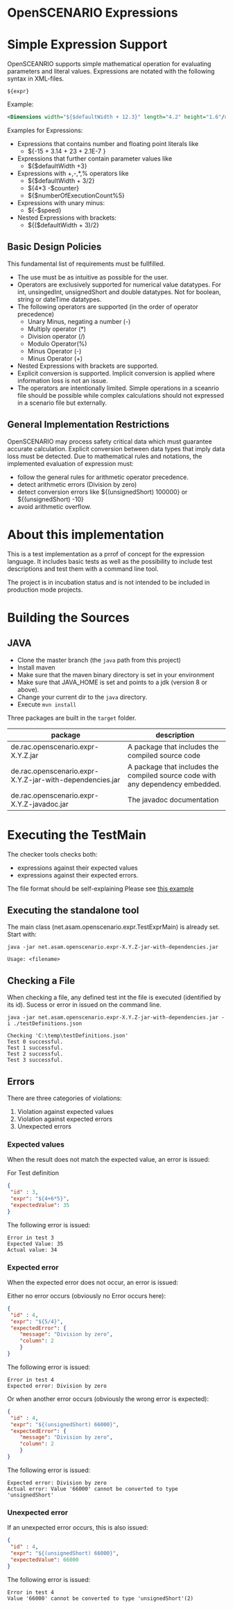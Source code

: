 # OpenSCENARIO Expressions

# Simple Expression Support
OpenSCEANRIO supports simple mathematical operation for evaluating parameters and literal values. Expressions are notated with the following syntax in XML-files.
```
${expr}
```
Example:
```xml
<Dimensions width="${$defaultWidth + 12.3}" length="4.2" height="1.6"/>
```

Examples for Expressions:
*	Expressions that contains number and floating point literals like 
    - ${-15 + 3.14 + 23 + 2.1E-7 }
*	Expressions that further contain parameter values like 
    - ${$defaultWidth +3} 
*	Expressions with +,-,*,% operators like 
    - 	${$defaultWidth + 3/2}
    -  ${4*3 -$counter} 
    - ${$numberOfExecutionCount%5}
*	Expressions with unary minus: 
    - ${-$speed}
*	Nested Expressions with brackets: 
    - ${($defaultWidth + 3)/2}
## Basic Design Policies
This fundamental list of requirements must be fullfilled.
*	The use must be as intuitive as possible for the user.
*	Operators are exclusively supported for numerical value datatypes. For int, unsingedInt, unsignedShort and double datatypes. Not for boolean, string or dateTime datatypes.
*	The following operators are supported (in the order of operator precedence)
    - Unary Minus, negating a number (-)
    - Multiply operator (*)
    - Division operator (/)
    - Modulo Operator(%)
    - Minus Operator (-)
    - Minus Operator (+)
*	Nested Expressions with brackets are supported.
*	Explicit conversion is supported. Implicit conversion is applied where information loss is not an issue. 
*	The operators are intentionally limited. Simple operations in a sceanrio file should be possible while complex calculations should not expressed in a scenario file but externally.
## General Implementation Restrictions
OpenSCENARIO may process safety critical data which must guarantee accurate calculation. Explicit conversion between data types that imply data loss must be detected.
Due to mathematical rules and notations, the implemented evaluation of expression must:
*	follow the general rules for arithmetic operator precedence.
*	detect arithmetic errors (Division by zero)
*	detect conversion errors like ${(unsignedShort) 100000} or ${(unsignedShort) -10}
*	avoid arithmetic overflow.

# About this implementation
This is a test implementation as a prrof of concept for the expression language. It includes basic tests as well as the possibility to include test descriptions and test them with a command line tool.

The project is in incubation status and is not intended to be included in production mode projects.

# Building the Sources
## JAVA
* Clone the master branch (the `java` path from this project)
* Install maven
* Make sure that the maven binary directory is set in your environment
* Make sure that JAVA_HOME is set and points to a jdk (version 8 or above).
* Change your current dir to the `java` directory.
* Execute `mvn install`

Three packages are built in the `target` folder.

| package | description |
|-|-|
| de.rac.openscenario.expr-X.Y.Z.jar | A package that includes the compiled source code |
| de.rac.openscenario.expr-X.Y.Z-jar-with-dependencies.jar | A package that includes the compiled source code with any dependency embedded. |
| de.rac.openscenario.expr-X.Y.Z-javadoc.jar | The javadoc documentation|

# Executing the TestMain
The checker tools checks both:

* expressions against their expected values
* expressions against their expected errors.

The file format should be self-explaining Please see [this example](https://github.com/ahege/net.asam.openscenario.expr/blob/master/doc/examples/testDefinitions.json)

## Executing the standalone tool
The main class (net.asam.openscenario.expr.TestExprMain) is already set. Start with:

`java -jar net.asam.openscenario.expr-X.Y.Z-jar-with-dependencies.jar`

```
Usage: <filename>
```  
## Checking a File
When checking a file, any defined test int the file is executed (identified by its id). Sucess or error in issued on the command line.

`java -jar net.asam.openscenario.expr-X.Y.Z-jar-with-dependencies.jar -i ./testDefinitions.json`    

```
Checking 'C:\temp\testDefinitions.json'
Test 0 successful.
Test 1 successful.
Test 2 successful.
Test 3 successful.  
```
## Errors
There are three categories of violations:

1. Violation against expected values
2. Violation against expected errors
3. Unexpected errors

### Expected values
When the result does not match the expected value, an error is issued:

For Test definition
```json
{
 "id" : 3,
 "expr": "${4+6*5}",
 "expectedValue": 35
}
```
The following error is issued:

```
Error in test 3
Expected Value: 35
Actual value: 34
```
### Expected error
When the expected error does not occur, an error is issued:

Either no error occurs (obviously no Error occurs here):

```json
{
 "id" : 4,
 "expr": "${5/4}",
 "expectedError": {
	"message": "Division by zero",
	"column": 2
	}
}
```
The following error is issued:
```
Error in test 4
Expected error: Division by zero
```

Or when another error occurs (obviously the wrong error is expected):
```json
{
 "id" : 4,
 "expr": "${(unsignedShort) 66000}",
 "expectedError": {
	"message": "Division by zero",
	"column": 2
	}
}
```
The following error is issued:
```
Expected error: Division by zero
Actual error: Value '66000' cannot be converted to type 'unsignedShort'

```

### Unexpected error
If an unexpected error occurs, this is also issued:
```json
{
 "id" : 4,
 "expr": "${(unsignedShort) 66000}",
 "expectedValue": 66000
}
```
The following error is issued:
```
Error in test 4
Value '66000' cannot be converted to type 'unsignedShort'(2)
```

